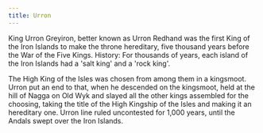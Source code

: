 ```yaml
---
title: Urron
---
```


King Urron Greyiron, better known as Urron Redhand was the first King of the Iron Islands to make the throne hereditary, five thousand years before the War of the Five Kings. History: For thousands of years, each island of the Iron Islands had a 'salt king' and a 'rock king'.

The High King of the Isles was chosen from among them in a kingsmoot. Urron put an end to that, when he descended on the kingsmoot, held at the hill of Nagga on Old Wyk and slayed all the other kings assembled for the choosing, taking the title of the High Kingship of the Isles and making it an hereditary one. Urron line ruled uncontested for 1,000 years, until the Andals swept over the Iron Islands. 


